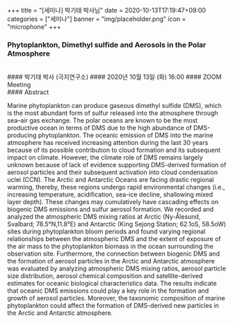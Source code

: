 +++
title = "[세미나] 박기태 박사님"
date = 2020-10-13T17:19:47+09:00
categories = ["세미나"]
banner = "img/placeholder.png"
icon = "microphone"
+++
###  Phytoplankton, Dimethyl sulfide and Aerosols in the Polar Atmosphere
<br>
#### 박기태 박사 (극지연구소)
#### 2020년 10월 13일 (화) 16:00
#### ZOOM Meeting
<br>
#### Abstract

Marine phytoplankton can produce gaseous dimethyl sulfide (DMS), which is the most abundant form of sulfur released into the atmosphere through sea–air gas exchange. The polar oceans are known to be the most productive ocean in terms of DMS due to the high abundance of DMS-producing phytoplankton. The oceanic emission of DMS into the marine atmosphere has received increasing attention during the last 30 years because of its possible contribution to cloud formation and its subsequent impact on climate. However, the climate role of DMS remains largely unknown because of lack of evidence supporting DMS-derived formation of aerosol particles and their subsequent activation into cloud condensation  uclei (CCN). The Arctic and Antarctic Oceans are facing drastic regional warming, thereby, these regions undergo rapid environmental changes (i.e., increasing temperature, acidification, sea-ice decline, shallowing mixed layer depth). These changes may cumulatively have cascading effects on biogenic DMS emissions and sulfur aerosol formation. We recorded and analyzed the atmospheric DMS mixing ratios at Arctic (Ny-Ålesund, Svalbard; 78.5°N,11.8°E) and Antarctic (King Sejong Station; 62.1oS, 58.5oW) sites during phytoplankton bloom periods and found varying regional relationships between the atmospheric DMS and the extent of exposure of the air mass to the phytoplankton biomass in the ocean  surrounding the observation site. Furthermore, the connection between biogenic DMS and the formation of aerosol particles in the Arctic and Antarctic atmosphere was evaluated by analyzing atmospheric DMS mixing ratios, aerosol particle size distribution, aerosol chemical composition and satellite-derived estimates for oceanic biological characteristics data. The results indicate that oceanic DMS emissions could play a key role in the formation and growth of aerosol particles. Moreover, the taxonomic composition of marine phytoplankton could affect the formation of DMS-derived new particles in the Arctic and Antarctic atmosphere.
